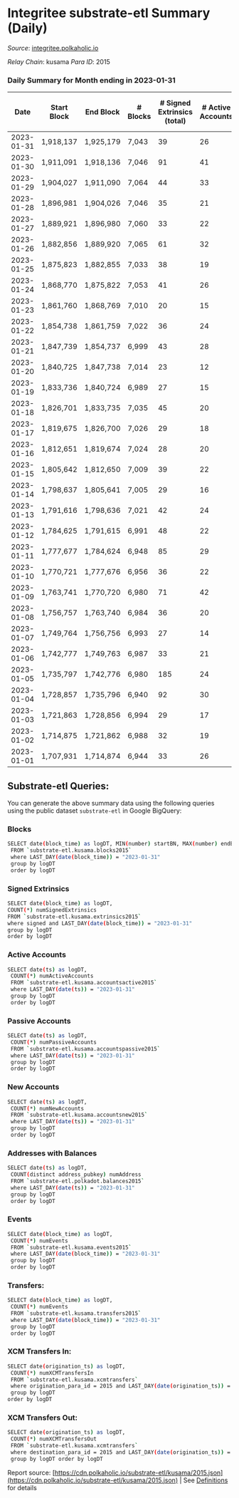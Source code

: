 # Integritee substrate-etl Summary (Daily)

_Source_: [integritee.polkaholic.io](https://integritee.polkaholic.io)

*Relay Chain*: kusama
*Para ID*: 2015



### Daily Summary for Month ending in 2023-01-31


| Date | Start Block | End Block | # Blocks | # Signed Extrinsics (total) | # Active Accounts | # Passive | # New | # Addresses with Balances | # Events | # Transfers | # XCM Transfers In | # XCM Transfers Out | Issues | 
| ---- | ----------- | --------- | -------- | --------------------------- | ----------------- | --------- | ----- | ------------------------- | -------- | ----------- | ------------------ | ------------------- | ------ |
| 2023-01-31 | 1,918,137 | 1,925,179 | 7,043 | 39 | 26 |  | 2 | 12,922 | 14,333 | 29 ($4,351.93) |   |   |  |
| 2023-01-30 | 1,911,091 | 1,918,136 | 7,046 | 91 | 41 |  | 4 | 12,920 | 14,657 | 74 ($39,117.72) |   |   |  |
| 2023-01-29 | 1,904,027 | 1,911,090 | 7,064 | 44 | 33 |  | 3 | 12,916 | 14,399 | 20 ($821.00) | 1 ($67.24) |   |  |
| 2023-01-28 | 1,896,981 | 1,904,026 | 7,046 | 35 | 21 |  | 3 | 12,914 | 14,313 | 16 ($2,364.85) |   |   |  |
| 2023-01-27 | 1,889,921 | 1,896,980 | 7,060 | 33 | 22 |  | 1 | 12,911 | 14,325 | 15 ($331.90) |   | 1 ($0.32) |  |
| 2023-01-26 | 1,882,856 | 1,889,920 | 7,065 | 61 | 32 |  | 2 | 12,910 | 14,536 | 39 ($33,935.39) |   |   |  |
| 2023-01-25 | 1,875,823 | 1,882,855 | 7,033 | 38 | 19 |  | 4 | 12,908 | 14,322 | 25 ($4,062.72) |   |   |  |
| 2023-01-24 | 1,868,770 | 1,875,822 | 7,053 | 41 | 26 |  | 1 | 12,904 | 14,372 | 22 ($2,930.75) |   |   |  |
| 2023-01-23 | 1,861,760 | 1,868,769 | 7,010 | 20 | 15 |  |  | 12,903 | 14,140 | 8 ($348.01) |   |   |  |
| 2023-01-22 | 1,854,738 | 1,861,759 | 7,022 | 36 | 24 |  | 4 | 12,903 | 14,272 | 17 ($1,496.61) |   |   |  |
| 2023-01-21 | 1,847,739 | 1,854,737 | 6,999 | 43 | 28 |  | 2 | 12,899 | 14,275 | 31 ($2,861.29) |   |   |  |
| 2023-01-20 | 1,840,725 | 1,847,738 | 7,014 | 23 | 12 |  | 2 | 12,897 | 14,173 | 13 ($1,351.99) |   |   |  |
| 2023-01-19 | 1,833,736 | 1,840,724 | 6,989 | 27 | 15 |  |  | 12,895 | 14,145 | 16 ($1,159.53) |   |   |  |
| 2023-01-18 | 1,826,701 | 1,833,735 | 7,035 | 45 | 20 |  | 3 | 12,895 | 14,357 | 25 ($3,142.97) |   |   |  |
| 2023-01-17 | 1,819,675 | 1,826,700 | 7,026 | 29 | 18 |  | 2 | 12,893 | 14,243 | 18 ($2,392.93) |   | 2 ($90.43) |  |
| 2023-01-16 | 1,812,651 | 1,819,674 | 7,024 | 28 | 20 |  | 1 | 12,891 | 14,230 | 14 ($9,649.03) |   |   |  |
| 2023-01-15 | 1,805,642 | 1,812,650 | 7,009 | 39 | 22 |  | 3 | 12,890 | 14,259 | 21 ($970.55) |   | 1 ($50.16) |  |
| 2023-01-14 | 1,798,637 | 1,805,641 | 7,005 | 29 | 16 |  |  | 12,887 | 14,190 | 12 ($1,212.14) |   |   |  |
| 2023-01-13 | 1,791,616 | 1,798,636 | 7,021 | 42 | 24 |  | 1 | 12,887 | 14,314 | 28 ($1,456.96) |   |   |  |
| 2023-01-12 | 1,784,625 | 1,791,615 | 6,991 | 48 | 22 |  | 1 | 12,886 | 14,290 | 16 ($1,975.31) |   |   |  |
| 2023-01-11 | 1,777,677 | 1,784,624 | 6,948 | 85 | 29 |  | 1 | 12,885 | 14,407 | 63 ($1,256.84) |   |   |  |
| 2023-01-10 | 1,770,721 | 1,777,676 | 6,956 | 36 | 22 |  | 2 | 12,884 | 14,155 | 22 ($2,295.78) |   |   |  |
| 2023-01-09 | 1,763,741 | 1,770,720 | 6,980 | 71 | 42 |  | 4 | 12,883 | 14,404 | 36 ($4,331.27) |   |   |  |
| 2023-01-08 | 1,756,757 | 1,763,740 | 6,984 | 36 | 20 |  | 1 | 12,879 | 14,201 | 22 ($3,228.84) |   |   |  |
| 2023-01-07 | 1,749,764 | 1,756,756 | 6,993 | 27 | 14 |  | 2 | 12,878 | 14,157 | 14 ($775.89) |   |   |  |
| 2023-01-06 | 1,742,777 | 1,749,763 | 6,987 | 33 | 21 |  | 1 | 12,876 | 14,183 | 24 ($1,320.85) |   |   |  |
| 2023-01-05 | 1,735,797 | 1,742,776 | 6,980 | 185 | 24 |  | 2 | 12,875 | 15,094 | 170 ($6,668.00) |   |   |  |
| 2023-01-04 | 1,728,857 | 1,735,796 | 6,940 | 92 | 30 |  | 2 | 12,874 | 14,443 | 76 ($2,657.51) |   |   |  |
| 2023-01-03 | 1,721,863 | 1,728,856 | 6,994 | 29 | 17 |  |  | 12,873 | 14,171 | 21 ($2,012.65) |   |   |  |
| 2023-01-02 | 1,714,875 | 1,721,862 | 6,988 | 32 | 19 |  | 2 | 12,873 | 14,182 | 20 ($2,594.87) |   | 1 ($0.24) |  |
| 2023-01-01 | 1,707,931 | 1,714,874 | 6,944 | 33 | 26 |  | 1 | 12,872 | 14,102 | 22 ($729.03) |   |   |  |

## Substrate-etl Queries:
You can generate the above summary data using the following queries using the public dataset `substrate-etl` in Google BigQuery:

### Blocks
```bash
SELECT date(block_time) as logDT, MIN(number) startBN, MAX(number) endBN, COUNT(*) numBlocks 
 FROM `substrate-etl.kusama.blocks2015`  
 where LAST_DAY(date(block_time)) = "2023-01-31" 
 group by logDT 
 order by logDT
```

### Signed Extrinsics
```bash
SELECT date(block_time) as logDT, 
COUNT(*) numSignedExtrinsics 
FROM `substrate-etl.kusama.extrinsics2015`  
where signed and LAST_DAY(date(block_time)) = "2023-01-31" 
group by logDT 
order by logDT
```

### Active Accounts
```bash
SELECT date(ts) as logDT, 
 COUNT(*) numActiveAccounts 
 FROM `substrate-etl.kusama.accountsactive2015` 
 where LAST_DAY(date(ts)) = "2023-01-31" 
 group by logDT 
 order by logDT
```

### Passive Accounts
```bash
SELECT date(ts) as logDT, 
 COUNT(*) numPassiveAccounts 
 FROM `substrate-etl.kusama.accountspassive2015` 
 where LAST_DAY(date(ts)) = "2023-01-31" 
 group by logDT 
 order by logDT
```

### New Accounts
```bash
SELECT date(ts) as logDT, 
 COUNT(*) numNewAccounts 
 FROM `substrate-etl.kusama.accountsnew2015` 
 where LAST_DAY(date(ts)) = "2023-01-31" 
 group by logDT
 order by logDT
```

### Addresses with Balances
```bash
SELECT date(ts) as logDT,
 COUNT(distinct address_pubkey) numAddress 
 FROM `substrate-etl.polkadot.balances2015` 
 where LAST_DAY(date(ts)) = "2023-01-31" 
 group by logDT 
 order by logDT
```

### Events
```bash
SELECT date(block_time) as logDT, 
 COUNT(*) numEvents 
 FROM `substrate-etl.kusama.events2015` 
 where LAST_DAY(date(block_time)) = "2023-01-31" 
 group by logDT 
 order by logDT
```

### Transfers:
```bash
SELECT date(block_time) as logDT, 
 COUNT(*) numEvents 
 FROM `substrate-etl.kusama.transfers2015` 
 where LAST_DAY(date(block_time)) = "2023-01-31" 
 group by logDT 
 order by logDT
```

### XCM Transfers In:
```bash
SELECT date(origination_ts) as logDT, 
 COUNT(*) numXCMTransfersIn 
 FROM `substrate-etl.kusama.xcmtransfers` 
 where origination_para_id = 2015 and LAST_DAY(date(origination_ts)) = "2023-01-31" 
 group by logDT 
order by logDT
```

### XCM Transfers Out:
```bash
SELECT date(origination_ts) as logDT, 
 COUNT(*) numXCMTransfersOut 
 FROM `substrate-etl.kusama.xcmtransfers` 
 where destination_para_id = 2015 and LAST_DAY(date(origination_ts)) = "2023-01-31" 
 group by logDT order by logDT
```


Report source: [https://cdn.polkaholic.io/substrate-etl/kusama/2015.json](https://cdn.polkaholic.io/substrate-etl/kusama/2015.json) | See [Definitions](/DEFINITIONS.md) for details
